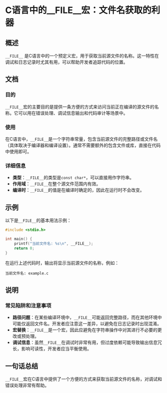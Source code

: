 <!--
Meta Description: # C语言中的__FILE__宏：文件名获取的利器 ## 概述 `__FILE__` 是C语言中的一个预定义宏，用于获取当前源文件的名称。这一特性在调试和日志记录时尤其有用，可以帮助开发者追踪代码的位置。 ## 文档 ### 目的 `__FILE__`宏的主要目的是提供一条方便的方式来访问当前正在编...
Meta Keywords: __file__, 当前文件名, c语言中的__file__宏, 文件名获取的利器, 是c语言中的一个预定义宏
-->

# C语言中的__FILE__宏：文件名获取的利器

## 概述
`__FILE__` 是C语言中的一个预定义宏，用于获取当前源文件的名称。这一特性在调试和日志记录时尤其有用，可以帮助开发者追踪代码的位置。

## 文档
### 目的
`__FILE__`宏的主要目的是提供一条方便的方式来访问当前正在编译的源文件的名称。它可以用在错误处理、调试信息输出和代码审计等场景中。

### 使用
在C语言中，`__FILE__`是一个字符串常量，包含当前源文件的完整路径或文件名（具体取决于编译器和编译设置）。通常不需要额外的包含文件或库，直接在代码中使用即可。

### 详细信息
- **类型**：`__FILE__`的类型是`const char*`，可以直接用作字符串。
- **作用域**：`__FILE__`在整个源文件范围内有效。
- **编译时**：`__FILE__`的值是在编译时确定的，因此在运行时不会改变。

## 示例
以下是`__FILE__`的基本用法示例：

```c
#include <stdio.h>

int main() {
    printf("当前文件名: %s\n", __FILE__);
    return 0;
}
```

在运行上述代码时，输出将显示当前源文件的名称，例如：

```
当前文件名: example.c
```

## 说明
### 常见陷阱和注意事项
- **路径问题**：在某些编译环境中，`__FILE__`可能返回完整路径，而在其他环境中可能仅返回文件名。开发者应注意这一差异，以避免在日志记录时出现混淆。
- **宏替换**：`__FILE__`是一个宏，因此应避免在字符串操作中对其进行不必要的更改或预处理。
- **调试信息**：虽然`__FILE__`在调试时非常有用，但过度依赖可能导致输出信息冗长，影响可读性，开发者应当平衡使用。

## 一句话总结
`__FILE__`宏在C语言中提供了一个方便的方式来获取当前源文件的名称，对调试和错误处理非常有帮助。